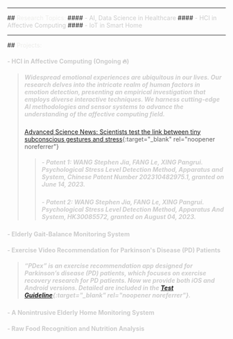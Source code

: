 <hr>
## <a id="rt"></a><span style="color: #ededeb;">Research Topics: </span>
#### <span style="color: #cccccc;"> - AI, Data Science in Healthcare </span>
#### <span style="color: #cccccc;"> - HCI in Affective Computing </span>
#### <span style="color: #cccccc;"> - IoT in Smart Home </span>

<hr>
## <a id="pro"></a><span style="color: #ededeb;">Projects: </span>

####  <span style="color: #cccccc;"> - HCI in Affective Computing (Ongoing :fire:)</span>
> ##### <span style="color: #cccccc;"> Widespread emotional experiences are ubiquitous in our lives. Our research delves into the intricate realm of human factors in emotion detection, presenting an empirical investigation that employs diverse interactive techniques. We harness cutting-edge AI methodologies and sensor systems to advance the understanding of the affective computing field.</span> 
> [Advanced Science News: Scientists test the link between tiny subconscious gestures and stress](https://www.advancedsciencenews.com/scientists-test-the-link-between-tiny-subconscious-gestures-and-stress/){:target="_blank" rel="noopener noreferrer"}
> > ##### <span style="color: #cccccc;"> - Patent 1: WANG Stephen Jia, FANG Le, XING Pangrui. Psychological Stress Level Detection Method, Apparatus and System, Chinese Patent Number 202310482975.1, granted on June 14, 2023. </span>
> > ##### <span style="color: #cccccc;"> - Patent 2: WANG Stephen Jia, FANG Le, XING Pangrui. Psychological Stress Level Detection Method, Apparatus And System, HK30085572, granted on August 04, 2023. </span> 

#### <span style="color: #cccccc;"> - Elderly Gait-Balance Monitoring System</span>

#### <span style="color: #cccccc;"> - Exercise Video Recommendation for Parkinson's Disease (PD) Patients</span>
> ##### <span style="color: #cccccc;"> “PDex” is an exercise recommendation app designed for Parkinson’s disease (PD) patients, which focuses on exercise recovery research for PD patients. Now we provide both iOS and Android versions. Detailed are included in the [Test Guideline](https://connecthkuhk-my.sharepoint.com/:w:/g/personal/lefang_connect_hku_hk/EcIWJqdl_FFIljRFZZDafyEBHTxkRg58_-Tz8TIkZtVrSw?rtime=vVCBMXGR20g){:target="_blank" rel="noopener noreferrer"}.</span> 

#### <span style="color: #cccccc;"> - A Nonintrusive Elderly Home Monitoring System</span>
#### <span style="color: #cccccc;"> - Raw Food Recognition and Nutrition Analysis</span>

<!--<iframe src="https://drive.google.com/file/d/1GxOvgnyPZg31IDn25UBranWkCGjlOheK/preview" allow="encrypted-media" allowfullscreen="true"></iframe> -->
